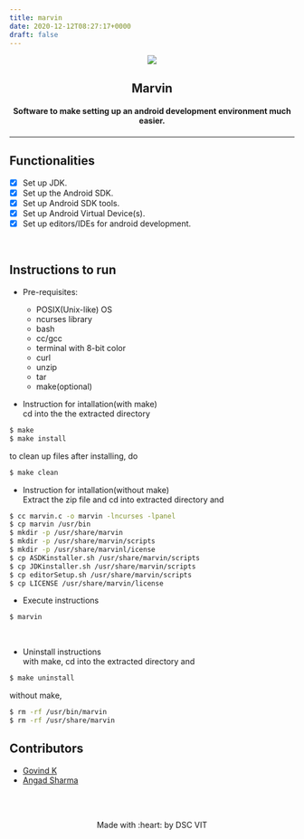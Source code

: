 ```yaml
---
title: marvin
date: 2020-12-12T08:27:17+0000
draft: false
---
```

<p align="center">
	<img src="https://user-images.githubusercontent.com/30529572/72455010-fb38d400-37e7-11ea-9c1e-8cdeb5f5906e.png" />
	<h2 align="center"> Marvin  </h2>
	<h4 align="center"> Software to make setting up an android development environment much easier.<h4>
</p>

---

<!---
[![DOCS](https://img.shields.io/badge/Documentation-see%20docs-green?style=flat-square&logo=appveyor)](INSERT_LINK_FOR_DOCS_HERE) 
  [![UI ](https://img.shields.io/badge/User%20Interface-Link%20to%20UI-orange?style=flat-square&logo=appveyor)](INSERT_UI_LINK_HERE)
--->

## Functionalities
- [X]  Set up JDK.
- [X]  Set up the Android SDK.
- [X]  Set up Android SDK tools.
- [X]  Set up Android Virtual Device(s).
- [X]  Set up editors/IDEs for android development.

<br>


## Instructions to run

* Pre-requisites:
	-  POSIX(Unix-like) OS
	-  ncurses library
	-  bash
	-  cc/gcc
	-  terminal with 8-bit color
	-  curl
	-  unzip
	-  tar
	-  make(optional)

* Instruction for intallation(with make)  
cd into the the extracted directory  
```bash
$ make
$ make install
```  
to clean up files after installing, do  
```bash
$ make clean
```  
* Instruction for intallation(without make)  
 Extract the zip file and cd into extracted directory and  
```bash
$ cc marvin.c -o marvin -lncurses -lpanel
$ cp marvin /usr/bin 
$ mkdir -p /usr/share/marvin
$ mkdir -p /usr/share/marvin/scripts
$ mkdir -p /usr/share/marvinl/icense
$ cp ASDKinstaller.sh /usr/share/marvin/scripts
$ cp JDKinstaller.sh /usr/share/marvin/scripts
$ cp editorSetup.sh /usr/share/marvin/scripts
$ cp LICENSE /usr/share/marvin/license
```  

* Execute instructions  
```bash
$ marvin
```
<br>

* Uninstall instructions  
 with make, cd into the extracted directory and  
```bash
$ make uninstall
```  
 without make,  
```bash
$ rm -rf /usr/bin/marvin
$ rm -rf /usr/share/marvin
```  
## Contributors

* [ Govind K ](https://github.com/Roidujeu/)
* [ Angad Sharma ](https://github.com/L04DB4L4NC3R/)

<br>
<br>

<p align="center">
	Made with :heart: by DSC VIT
</p>
